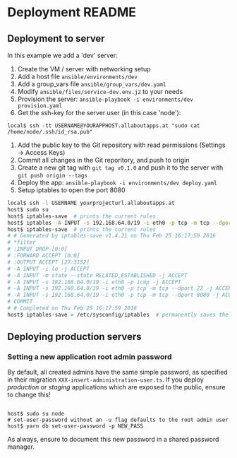 # Deployment README

## Deployment to server

In this example we add a 'dev' server:

1. Create the VM / server with networking setup
2. Add a host file `ansible/environments/dev`
3. Add a group_vars file `ansible/group_vars/dev.yaml`
4. Modify `ansible/files/service-dev.env.j2` to your needs
5. Provision the server: `ansible-playbook -i environments/dev provision.yaml`
6. Get the ssh-key for the server user (in this case 'node'):
```
local$ ssh -tt USERNAME@YOURAPPHOST.allaboutapps.at "sudo cat /home/node/.ssh/id_rsa.pub"
```
1. Add the public key to the Git repository with read permissions (Settings -> Access Keys)
2. Commit all changes in the Git reporitory, and push to origin
3. Create a new git tag with `git tag v0.1.0` and push it to the server with `git push origin --tags`
4. Deploy the app: `ansible-playbook -i environments/dev deploy.yaml`
5. Setup iptables to open the port 8080
```bash
local$ ssh -l USERNAME yourprojecturl.allaboutapps.at
host$ sudo su
host$ iptables-save  # prints the current rules
host$ iptables -A INPUT -s 192.168.64.0/19 -i eth0 -p tcp -m tcp --dport 8080 -j ACCEPT
host$ iptables-save  # prints the current rules
# # Generated by iptables-save v1.4.21 on Thu Feb 25 16:17:59 2016
# *filter
# :INPUT DROP [0:0]
# :FORWARD ACCEPT [0:0]
# :OUTPUT ACCEPT [27:3152]
# -A INPUT -i lo -j ACCEPT
# -A INPUT -m state --state RELATED,ESTABLISHED -j ACCEPT
# -A INPUT -s 192.168.64.0/19 -i eth0 -p icmp -j ACCEPT
# -A INPUT -s 192.168.64.0/19 -i eth0 -p tcp -m tcp --dport 22 -j ACCEPT
# -A INPUT -s 192.168.64.0/19 -i eth0 -p tcp -m tcp --dport 8080 -j ACCEPT
# COMMIT
# # Completed on Thu Feb 25 16:17:59 2016
host$ iptables-save > /etc/sysconfig/iptables  # permanently saves the rules
```

## Deploying production servers

### Setting a new application root admin password

By default, all created admins have the same simple password, as specified in their migration `XXX-insert-administration-user.ts`. If you deploy *production* or *staging* applications which are exposed to the public, ensure to change this!

```

host$ sudo su node
# set-user-password without an -u flag defaults to the root admin user
host$ yarn db set-user-password -p NEW_PASS

```

As always, ensure to document this new password in a shared password manager.

